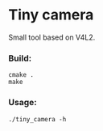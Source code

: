 # Tiny camera
Small tool based on V4L2.
### Build:
```
cmake .
make
```
### Usage:
```
./tiny_camera -h
```
